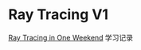 # Ray Tracing V1

[Ray Tracing in One Weekend](https://raytracing.github.io/books/RayTracingInOneWeekend.html#diffusematerials/fixingshadowacne) 学习记录

## 